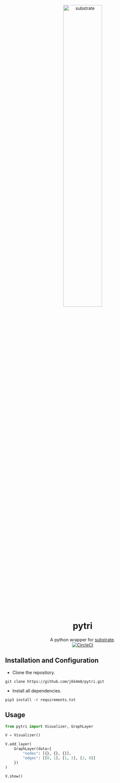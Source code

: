 <p align="center">
 <img align="center" alt="substrate" src="./logo.svg" width="50%" />
 <h1 align="center" fontsize="3em">pytri</h1>
</p>

<p align="center">
    <span>A python wrapper for <a href="https://github.com/jhuapl-boss/substrate">substrate</a>.</span><br />
    <a href="https://circleci.com/gh/j6k4m8/pytri"><img alt="CircleCI" src="https://circleci.com/gh/j6k4m8/pytri.svg?style=svg" /></a>
</p>

## Installation and Configuration
- Clone the repository.
```shell
git clone https://github.com/j6k4m8/pytri.git
```
- Install all dependencies.
```shell
pip3 install -r requirements.txt
```

## Usage

```python
from pytri import Visualizer, GraphLayer

V = Visualizer()

V.add_layer(
    GraphLayer(data={
        "nodes": [{}, {}, {}],
        "edges": [[0, 1], [1, 2], [2, 0]]
    })
)

V.show()
```
